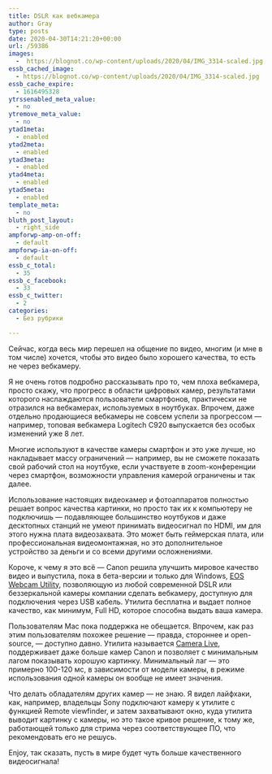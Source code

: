 ```yaml
---
title: DSLR как вебкамера
author: Gray
type: posts
date: 2020-04-30T14:21:20+00:00
url: /59386
images:
  -  https://blognot.co/wp-content/uploads/2020/04/IMG_3314-scaled.jpg
essb_cached_image:
  - https://blognot.co/wp-content/uploads/2020/04/IMG_3314-scaled.jpg
essb_cache_expire:
  - 1616495328
ytrssenabled_meta_value:
  - no
ytremove_meta_value:
  - no
ytad1meta:
  - enabled
ytad2meta:
  - enabled
ytad3meta:
  - enabled
ytad4meta:
  - enabled
ytad5meta:
  - enabled
template_meta:
  - no
bluth_post_layout:
  - right_side
ampforwp-amp-on-off:
  - default
ampforwp-ia-on-off:
  - default
essb_c_total:
  - 35
essb_c_facebook:
  - 33
essb_c_twitter:
  - 2
categories:
  - Без рубрики

---
```








Сейчас, когда весь мир перешел на общение по видео, многим (и мне в том числе) хочется, чтобы это видео было хорошего качества, то есть не через вебкамеру.

Я не очень готов подробно рассказывать про то, чем плоха вебкамера, просто скажу, что прогресс в области цифровых камер, результатами которого наслаждаются пользователи смартфонов, практически не отразился на вебкамерах, используемых в ноутбуках. Впрочем, даже отдельно продающиеся вебкамеры не совсем успели за прогрессом — например, топовая вебкамера Logitech С920 выпускается без особых изменений уже 8 лет. 

Многие используют в качестве камеры смартфон и это уже лучше, но накладывает массу ограничений — например, вы не сможете показать свой рабочий стол на ноутбуке, если участвуете в zoom-конференции через смартфон, возможности управления камерой ограничены и так далее.

Использование настоящих видеокамер и фотоаппаратов полностью решает вопрос качества картинки, но просто так их к компьютеру не подключишь — подавляющее большинство ноутбуков и даже десктопных станций не умеют принимать видеосигнал по HDMI, им для этого нужна плата видеозахвата. Это может быть геймерская плата, или профессиональная видеомонтажная, но это дополнительное устройство за деньги и со всеми другими осложнениями.

Короче, к чему я это всё — Canon решила улучшить мировое качество видео и выпустила, пока в бета-версии и только для Windows, [EOS Webcam Utility][1], позволяющую из любой современной DSLR или беззеркальной камеры компании сделать вебкамеру, доступную для подключения через USB кабель. Утилита бесплатна и выдает полное качество, как минимум, Full HD, которое способна выдать ваша камера.

Пользователям Mac пока поддержка не обещается. Впрочем, как раз этим пользователям похожее решение — правда, стороннее и open-source, — доступно давно. Утилита называется [Camera Live][2], поддерживает даже больше камер Canon и позволяет с минимальным лагом показывать хорошую картинку. Минимальный лаг — это примерно 100-120 мс, в зависимости от модели камеры, в режиме использования одной камеры он вообще не имеет значения.

Что делать обладателям других камер — не знаю. Я видел лайфхаки, как, например, владельцы Sony подключают камеру к утилите с функцией Remote viewfinder, и затем захватывают окно, куда утилита выводит картинку с камеры, но это такое кривое решение, к тому же, работающей только для стрима через соответствующее ПО, что рекомендовать его не решусь.

Enjoy, так сказать, пусть в мире будет чуть больше качественного видеосигнала!

 [1]: https://www.usa.canon.com/internet/portal/us/home/support/self-help-center/eos-webcam-utility/
 [2]: https://github.com/v002/v002-Camera-Live